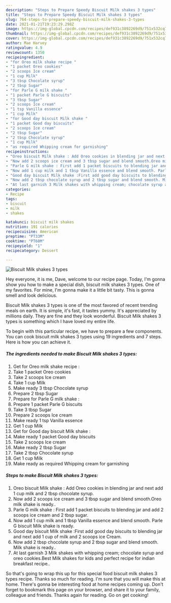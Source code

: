 ```yaml
---
description: "Steps to Prepare Speedy Biscuit Milk shakes 3 types"
title: "Steps to Prepare Speedy Biscuit Milk shakes 3 types"
slug: 764-steps-to-prepare-speedy-biscuit-milk-shakes-3-types
date: 2021-01-21T19:23:29.298Z
image: https://img-global.cpcdn.com/recipes/def931c3892269d9/751x532cq70/biscuit-milk-shakes-3-types-recipe-main-photo.jpg
thumbnail: https://img-global.cpcdn.com/recipes/def931c3892269d9/751x532cq70/biscuit-milk-shakes-3-types-recipe-main-photo.jpg
cover: https://img-global.cpcdn.com/recipes/def931c3892269d9/751x532cq70/biscuit-milk-shakes-3-types-recipe-main-photo.jpg
author: Mae Harvey
ratingvalue: 4.9
reviewcount: 1350
recipeingredient:
- "for Oreo milk shake recipe "
- "1 packet Oreo cookies"
- "2 scoops Ice cream"
- "1 cup Milk"
- "3 tbsp Chocolate syrup"
- "2 tbsp Sugar"
- "for Parle G milk shake "
- "1 packet Parle G biscuits"
- "3 tbsp Sugar"
- "2 scoops Ice cream"
- "1 tsp Vanilla essence"
- "1 cup Milk"
- "for Good day biscuit Milk shake "
- "1 packet Good day biscuits"
- "2 scoops Ice cream"
- "2 tbsp Sugar"
- "2 tbsp Chocolate syrup"
- "1 cup Milk"
- "as required Whipping cream for garnishing"
recipeinstructions:
- "Oreo biscuit Milk shake : Add Oreo cookies in blending jar and next add 1 cup milk and 2 tbsp chocolate syrup."
- "Now add 2 scoops ice cream and 3 tbsp sugar and blend smooth.Oreo milk shake is ready.."
- "Parle G milk shake : First add 1 packet biscuits to blending jar and add 2 scoops ice cream and 2 tbsp sugar."
- "Now add 1 cup milk and 1 tbsp Vanilla essence and blend smooth. Parle G biscuit Milk shake is ready."
- "Good day biscuit Milk shake :First add good day biscuits to blending jar and next add 1 cup of milk and 2 scoops ice Cream."
- "Now add 2 tbsp chocolate syrup and 2 tbsp sugar and blend smooth. Milk shake is ready.."
- "At last garnish 3 Milk shakes with whipping cream; chocolate syrup and oreo cookies.Best Milk shakes for kids and perfect recipe for indian breakfast recipe.."
categories:
- Recipe
tags:
- biscuit
- milk
- shakes

katakunci: biscuit milk shakes 
nutrition: 191 calories
recipecuisine: American
preptime: "PT33M"
cooktime: "PT60M"
recipeyield: "1"
recipecategory: Dessert

---
```



![Biscuit Milk shakes 3 types](https://img-global.cpcdn.com/recipes/def931c3892269d9/751x532cq70/biscuit-milk-shakes-3-types-recipe-main-photo.jpg)

Hey everyone, it is me, Dave, welcome to our recipe page. Today, I'm gonna show you how to make a special dish, biscuit milk shakes 3 types. One of my favorites. For mine, I'm gonna make it a little bit tasty. This is gonna smell and look delicious.



Biscuit Milk shakes 3 types is one of the most favored of recent trending meals on earth. It is simple, it's fast, it tastes yummy. It's appreciated by millions daily. They are fine and they look wonderful. Biscuit Milk shakes 3 types is something which I have loved my entire life.


To begin with this particular recipe, we have to prepare a few components. You can cook biscuit milk shakes 3 types using 19 ingredients and 7 steps. Here is how you can achieve it.

<!--inarticleads1-->

##### The ingredients needed to make Biscuit Milk shakes 3 types:

1. Get for Oreo milk shake recipe :
1. Take 1 packet Oreo cookies
1. Take 2 scoops Ice cream
1. Take 1 cup Milk
1. Make ready 3 tbsp Chocolate syrup
1. Prepare 2 tbsp Sugar
1. Prepare for Parle G milk shake :
1. Prepare 1 packet Parle G biscuits
1. Take 3 tbsp Sugar
1. Prepare 2 scoops Ice cream
1. Make ready 1 tsp Vanilla essence
1. Get 1 cup Milk
1. Get for Good day biscuit Milk shake :
1. Make ready 1 packet Good day biscuits
1. Take 2 scoops Ice cream
1. Make ready 2 tbsp Sugar
1. Take 2 tbsp Chocolate syrup
1. Get 1 cup Milk
1. Make ready as required Whipping cream for garnishing




<!--inarticleads2-->

##### Steps to make Biscuit Milk shakes 3 types:

1. Oreo biscuit Milk shake : Add Oreo cookies in blending jar and next add 1 cup milk and 2 tbsp chocolate syrup.
1. Now add 2 scoops ice cream and 3 tbsp sugar and blend smooth.Oreo milk shake is ready..
1. Parle G milk shake : First add 1 packet biscuits to blending jar and add 2 scoops ice cream and 2 tbsp sugar.
1. Now add 1 cup milk and 1 tbsp Vanilla essence and blend smooth. Parle G biscuit Milk shake is ready.
1. Good day biscuit Milk shake :First add good day biscuits to blending jar and next add 1 cup of milk and 2 scoops ice Cream.
1. Now add 2 tbsp chocolate syrup and 2 tbsp sugar and blend smooth. Milk shake is ready..
1. At last garnish 3 Milk shakes with whipping cream; chocolate syrup and oreo cookies.Best Milk shakes for kids and perfect recipe for indian breakfast recipe..




So that's going to wrap this up for this special food biscuit milk shakes 3 types recipe. Thanks so much for reading. I'm sure that you will make this at home. There's gonna be interesting food at home recipes coming up. Don't forget to bookmark this page on your browser, and share it to your family, colleague and friends. Thanks again for reading. Go on get cooking!
